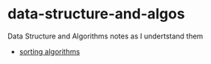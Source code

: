 # data-structure-and-algos
Data Structure and Algorithms notes as I undertstand them

- [sorting algorithms](./sorting-algorithms.md)
